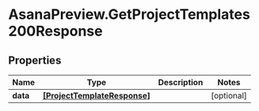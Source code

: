 # AsanaPreview.GetProjectTemplates200Response

## Properties

Name | Type | Description | Notes
------------ | ------------- | ------------- | -------------
**data** | [**[ProjectTemplateResponse]**](ProjectTemplateResponse.md) |  | [optional] 


